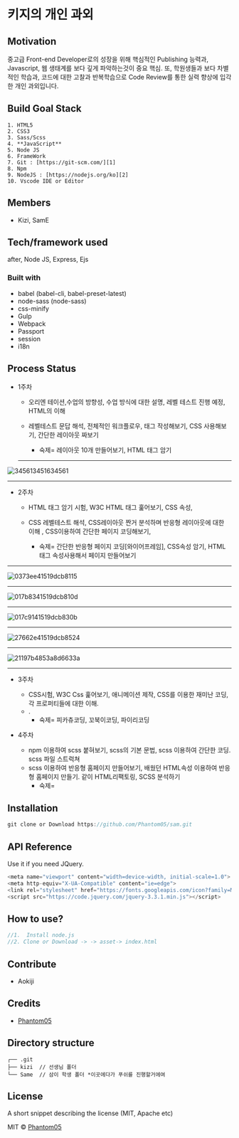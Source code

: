 # 키지의 개인 과외

## Motivation
중고급 Front-end Developer로의 성장을 위해 핵심적인 Publishing 능력과, Javascript, 웹 생태계를 보다 깊게 파악하는것이 중요 핵심. 또, 학원생들과 보다 차별 적인 학습과, 코드에 대한 고찰과 반복학습으로 Code Review를 통한 실력 향상에 입각한 개인 과외입니다.

## Build Goal Stack
```
1. HTML5
2. CSS3
3. Sass/Scss
4. **JavaScript**
5. Node JS
6. FrameWork
7. Git : [https://git-scm.com/][1]
8. Npm
9. NodeJS : [https://nodejs.org/ko][2]
10. Vscode IDE or Editor 
```
## Members
   
+ Kizi, SamE


## Tech/framework used
after, Node JS, Express, Ejs

### Built with
+ babel (babel-cli, babel-preset-latest)
+ node-sass (node-sass)
+ css-minify
+ Gulp
+ Webpack
+ Passport
+ session
+ i18n

## Process Status

+ 1주차
  + 오리엔 테이션,수업의 방향성, 수업 방식에 대한 설명, 레벨 테스트 진행 예정, HTML의 이해
  + 레벨테스트 문답 해석, 전체적인 워크플로우, 태그 작성해보기, CSS 사용해보기, 간단한 레이아웃 짜보기

    + 숙제= 레이아웃 10개 만들어보기, HTML 태그 암기

  <hr>

![345613451634561](https://user-images.githubusercontent.com/33567964/46743462-14e59480-cce4-11e8-8ef6-a4d31b087d7c.png)

<hr>



+ 2주차
  + HTML 태그 암기 시험, W3C HTML 태그 훑어보기, CSS 속성, 
  + CSS 레벨테스트 해석, CSS레이아웃 짠거 분석하며 반응형 레이아웃에 대한 이해 , CSS이용하여 간단한 페이지 코딩해보기,

    + 숙제= 간단한 반응형 페이지 코딩[와이어프레임], CSS속성 암기, HTML 태그 속성사용해서 페이지 만들어보기

<hr>

![0373ee41519dcb8115](https://user-images.githubusercontent.com/33567964/46741285-aa325a00-ccdf-11e8-8e29-ed6a6463d26b.jpg)

<hr>

![017b8341519dcb810d](https://user-images.githubusercontent.com/33567964/46741331-c33b0b00-ccdf-11e8-9a8d-bb8de0b0e73d.jpg)

<hr>

![017c9141519dcb830b](https://user-images.githubusercontent.com/33567964/46741360-cfbf6380-ccdf-11e8-9c59-7d067e6653fe.jpg)

<hr>

![27662e41519dcb8524](https://user-images.githubusercontent.com/33567964/46741395-df3eac80-ccdf-11e8-8a54-a1dc7dd5e8c3.jpg)

<hr>

![21197b4853a8d6633a](https://user-images.githubusercontent.com/33567964/46741539-32186400-cce0-11e8-8a4d-045e8c85a0fd.jpg)

<hr>



+ 3주차
  + CSS시험, W3C Css 훑어보기, 애니메이션 제작, CSS를 이용한 재미난 코딩, 각 프로퍼티들에 대한 이해.
  + .
    + 숙제= 피카츄코딩, 꼬북이코딩, 파이리코딩

+ 4주차
  + npm 이용하여 scss 붙혀보기, scss의 기본 문법, scss 이용하여 간단한 코딩. scss 파일 스트럭쳐
  + scss 이용하여 반응형 홈페이지 만들어보기, 배웠던 HTML속성 이용하여 반응형 홈페이지 만들기. 같이 HTML리팩토링, SCSS 분석하기
    + 숙제=

## Installation
```js
git clone or Download https://github.com/Phantom05/sam.git
```

## API Reference
Use it if you need JQuery.
```javascript
<meta name="viewport" content="width=device-width, initial-scale=1.0">
<meta http-equiv="X-UA-Compatible" content="ie=edge">
<link rel="stylesheet" href="https://fonts.googleapis.com/icon?family=Material+Icons">
<script src="https://code.jquery.com/jquery-3.3.1.min.js"></script>
```

## How to use?
```js
//1.  Install node.js 
//2. Clone or Download -> -> asset-> index.html
```

## Contribute
+ Aokiji

## Credits
+ [Phantom05][0]

## Directory structure
```
┌── .git
├── kizi  // 선생님 폴더
└── Same  // 삼이 학생 폴더 *이곳에다가 푸쉬를 진행할거에여
```

## License
A short snippet describing the license (MIT, Apache etc)

MIT © [Phantom05][0]

[0]:https://github.com/Phantom05
[1]:https://git-scm.com/
[2]:https://nodejs.org/ko
